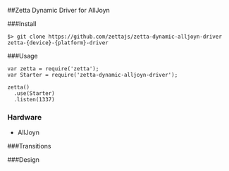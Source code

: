 ##Zetta Dynamic Driver for AllJoyn

###Install

```
$> git clone https://github.com/zettajs/zetta-dynamic-alljoyn-driver zetta-{device}-{platform}-driver
```

###Usage

```
var zetta = require('zetta');
var Starter = require('zetta-dynamic-alljoyn-driver');

zetta()
  .use(Starter)
  .listen(1337)
```

### Hardware

* AllJoyn

###Transitions


###Design


